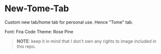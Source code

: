 # New-Tome-Tab
Custom new tab/home tab for personal use. Hence "Tome" tab.

Font: Fira Code
Theme: Rose Pine

> **NOTE**: keep it in mind that I don't own any rights to image included in this repo.

